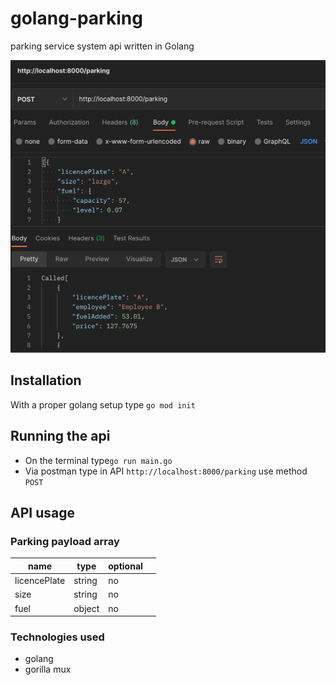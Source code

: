 # golang-parking
parking service system api written in Golang

![](./screen.png)

## Installation

With a proper golang setup type `go mod init`

## Running the api

- On the terminal type`go run main.go`
- Via postman type in API `http://localhost:8000/parking` use method `POST`

## API usage

### Parking payload array

| name  | type  | optional  |     |
|---|---|---|---|
| licencePlate  | string  | no     
| size  | string  | no  |   |   
| fuel  | object  | no  |   |   


### Technologies used
- golang
- gorilla mux
